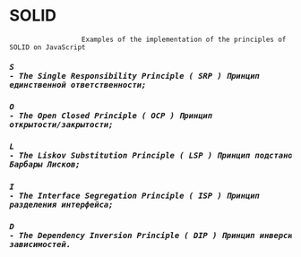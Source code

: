 #                                                 SOLID
                      Examples of the implementation of the principles of SOLID on JavaScript

##### <pre>S - *The Single Responsibility Principle*   ( SRP )  Принцип единственной ответственности;</pre>  

##### <pre>O - *The Open Closed Principle*             ( OCP )  Принцип открытости/закрытости;</pre>

##### <pre>L - *The Liskov Substitution Principle*     ( LSP )  Принцип подстановки Барбары Лисков;</pre>

##### <pre>I - *The Interface Segregation Principle*   ( ISP )  Принцип разделения интерфейса;</pre>

##### <pre>D - *The Dependency Inversion Principle*    ( DIP )  Принцип инверсии зависимостей.</pre>
